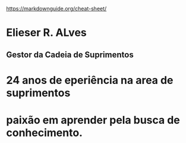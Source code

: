 https://markdownguide.org/cheat-sheet/

# Elieser R. ALves

## Gestor da Cadeia de Suprimentos

# 24 anos de eperiência na area de suprimentos

# paixão em aprender pela busca de conhecimento.